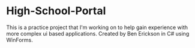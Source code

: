 # High-School-Portal

This is a practice project that I'm working on to help gain experience with more complex ui based applications. Created by Ben Erickson in C# using WinForms.
